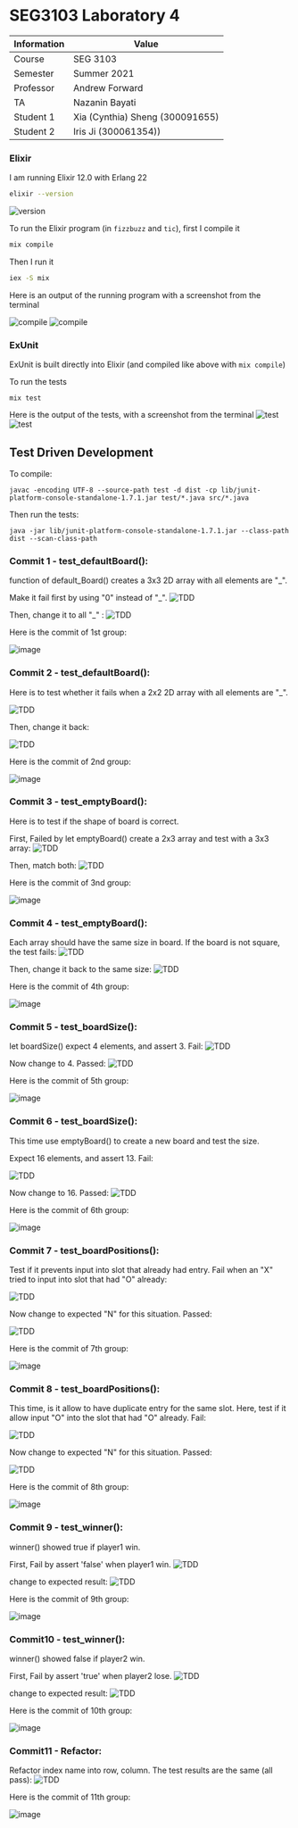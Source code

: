 # SEG3103 Laboratory 4

| Information | Value |
| --- | --- |
| Course | SEG 3103 |
| Semester | Summer 2021 |
| Professor | Andrew Forward |
| TA | Nazanin Bayati |
| Student 1 | Xia (Cynthia) Sheng (300091655) |
| Student 2 | Iris Ji (300061354)) |


### Elixir

I am running Elixir 12.0 with Erlang 22

```bash
elixir --version
```
![version](assets/elixir-version.JPG)

To run the Elixir program (in `fizzbuzz` and `tic`), first I compile it

```bash
mix compile
```

Then I run it

```bash
iex -S mix
```

Here is an output of the running program with a screenshot from the terminal

![compile](assets/elixir-fb.JPG)
![compile](assets/elixir-tic.JPG)

### ExUnit

ExUnit is built directly into Elixir (and compiled like above with `mix compile`)

To run the tests

```
mix test
```

Here is the output of the tests, with a screenshot from the terminal
![test](assets/elixir-fbtest.JPG)
![test](assets/elixir-tictest.JPG)


## Test Driven Development

To compile:

    javac -encoding UTF-8 --source-path test -d dist -cp lib/junit-platform-console-standalone-1.7.1.jar test/*.java src/*.java

Then run the tests:

```
java -jar lib/junit-platform-console-standalone-1.7.1.jar --class-path dist --scan-class-path
```


### Commit 1 - test_defaultBoard():

function of default_Board() creates a 3x3 2D array with all elements are "_".

Make it fail first by using "0" instead of "_".
![TDD](assets/fail1.JPG)

Then, change it to all "_" :
![TDD](assets/pass1.JPG)

Here is the commit of 1st group:

![image](assets/group1.JPG)


### Commit 2 - test_defaultBoard():

Here is to test whether it fails when a 2x2 2D array with all elements are "_".

![TDD](assets/fail2.JPG)

Then, change it back:

![TDD](assets/pass2.JPG)

Here is the commit of 2nd group:

![image](assets/group2.JPG)

### Commit 3 - test_emptyBoard():

Here is to test if the shape of board is correct. 

First, Failed by let emptyBoard() create a 2x3 array and test with a 3x3 array:
![TDD](assets/fail3.JPG)

Then, match both:
![TDD](assets/pass3.JPG)

Here is the commit of 3nd group:

![image](assets/group3.JPG)

### Commit 4 - test_emptyBoard():

Each array should have the same size in board. If the board is not square, the test fails:
![TDD](assets/fail4.JPG)

Then, change it back to the same size:
![TDD](assets/pass4.JPG)

Here is the commit of 4th group:

![image](assets/group4.JPG)


### Commit 5 - test_boardSize():

let boardSize() expect 4 elements, and assert 3. Fail:
![TDD](assets/fail5.JPG)

Now change to 4. Passed:
![TDD](assets/pass5.JPG)

Here is the commit of 5th group:

![image](assets/group5.JPG)

### Commit 6 - test_boardSize():

This time use emptyBoard() to create a new board and test the size.

Expect 16 elements, and assert 13. Fail:

![TDD](assets/fail6.JPG)

Now change to 16. Passed:
![TDD](assets/pass6.JPG)

Here is the commit of 6th group:

![image](assets/group6.JPG)

### Commit 7 - test_boardPositions():

Test if it prevents input into slot that already had entry. Fail when an "X" tried to input into slot that had "O" already:

![TDD](assets/fail7.JPG)

Now change to expected "N" for this situation. Passed:

![TDD](assets/pass7.JPG)

Here is the commit of 7th group:

![image](assets/group7.JPG)

### Commit 8 - test_boardPositions():

This time, is it allow to have duplicate entry for the same slot. Here, test if it allow input "O" into the slot that had "O" already. Fail:

![TDD](assets/fail8.JPG)

Now change to expected "N" for this situation. Passed:

![TDD](assets/pass8.JPG)

Here is the commit of 8th group:

![image](assets/group8.JPG)

### Commit 9 - test_winner():

winner() showed true if player1 win.

First, Fail by assert 'false' when player1 win.
![TDD](assets/fail91.JPG)

change to expected result:
![TDD](assets/pass9.JPG)

Here is the commit of 9th group:

![image](assets/group9.JPG)

### Commit10 - test_winner():

winner() showed false if player2 win.

First, Fail by assert 'true' when player2 lose.
![TDD](assets/fail10.JPG)

change to expected result:
![TDD](assets/pass10.JPG)

Here is the commit of 10th group:

![image](assets/group10.JPG)


### Commit11 - Refactor:
Refactor index name into row, column. The test results are the same (all pass):
![TDD](assets/pass11.JPG)

Here is the commit of 11th group:

![image](assets/group11.JPG)


